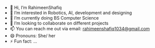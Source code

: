- 👋 Hi, I’m RahimeenShafiq
- 👀 I’m interested in Robotics, AI, development and designing 
- 🌱 I’m currently doing BS Computer Science 
- 💞️ I’m looking to collaborate on different projects 
- 📫 You can reach me out via email: rahimeenshafiq1034@gmail.com
- 😄 Pronouns: She/ her
- ⚡ Fun fact: ...

<!---
RahimeenShafiq/RahimeenShafiq is a ✨ special ✨ repository because its `README.md` (this file) appears on your GitHub profile.
You can click the Preview link to take a look at your changes.
--->
